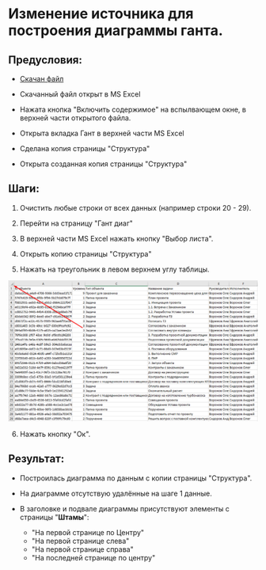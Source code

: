 # Изменение источника для построения диаграммы ганта.

## Предусловия:

- [Скачан файл](https://disk.yandex.ru/d/IXRviK5MR12Kuw)

- Скачанный файл открыт в MS Excel

- Нажата кнопка "Включить содержимое" на вспылвающем окне, в верхней части открытого файла.

- Открыта вкладка Гант в верхней части MS Excel

- Сделана копия страницы "Структура"

- Открыта созданная копия страницы "Структура"

## Шаги:

1. Очистить любые строки от всех данных (например строки 20 - 29).

2. Перейти на страницу "Гант диаг"

3. В верхней части MS Excel нажать кнопку "Выбор листа".

4. Открыть копию страницы "Структура"

5. Нажать на треугольник в левом верхнем углу таблицы.

![](./img/Triangle.png)

6. Нажать кнопку "Ок".

## Результат:

- Построилась диаграмма по данным с копии страницы "Структура".

- На диаграмме отсутствую удалённые на шаге 1 данные.

- В заголовке и подвале диаграммы присутствуют элементы с страницы "**Штамы**":
  
  - "На первой странице по Центру"
  - "На первой странице слева"
  - "На первой странице справа"
  - "На последней странице по центру"
